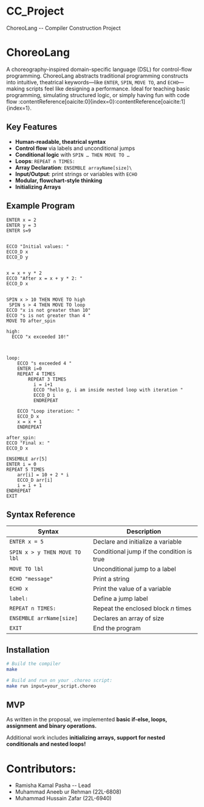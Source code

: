 # CC_Project
ChoreoLang -- Compiler Construction Project


# ChoreoLang

A choreography-inspired domain-specific language (DSL) for control-flow programming. ChoreoLang abstracts traditional programming constructs into intuitive, theatrical keywords—like `ENTER`, `SPIN`, `MOVE TO`, and `ECHO`—making scripts feel like designing a performance. Ideal for teaching basic programming, simulating structured logic, or simply having fun with code flow :contentReference[oaicite:0]{index=0}:contentReference[oaicite:1]{index=1}.

## Key Features

- **Human-readable, theatrical syntax**  
- **Control flow** via labels and unconditional jumps  
- **Conditional logic** with `SPIN … THEN MOVE TO …`  
- **Loops**: `REPEAT n TIMES:`
- **Array Declaration**: `ENSEMBLE arrayName[size]\`   
- **Input/Output**: print strings or variables with `ECHO`  
- **Modular, flowchart-style thinking**
- **Initializing Arrays**

## Example Program

```choreo
ENTER x = 2
ENTER y = 3
ENTER s=9


ECCO "Initial values: "
ECCO_D x
ECCO_D y


x = x + y * 2
ECCO "After x = x + y * 2: "
ECCO_D x


SPIN x > 10 THEN MOVE TO high
 SPIN s > 4 THEN MOVE TO loop
ECCO "x is not greater than 10"
ECCO "s is not greater than 4 "
MOVE TO after_spin

high:
  ECCO "x exceeded 10!"



loop:
    ECCO "s exceeded 4 "
    ENTER i=0
    REPEAT 4 TIMES
        REPEAT 3 TIMES
          i = i+1
          ECCO "hello g, i am inside nested loop with iteration "
          ECCO_D i
          ENDREPEAT

    ECCO "Loop iteration: "
    ECCO_D x
    x = x + 1
    ENDREPEAT

after_spin:
ECCO "Final x: "
ECCO_D x

ENSEMBLE arr[5]
ENTER i = 0
REPEAT 5 TIMES
    arr[i] = 10 + 2 * i
    ECCO_D arr[i]
    i = i + 1
ENDREPEAT
EXIT
```


## Syntax Reference

| Syntax                          | Description                               |
|---------------------------------|-------------------------------------------|
| `ENTER x = 5`                   | Declare and initialize a variable         |
| `SPIN x > y THEN MOVE TO lbl`   | Conditional jump if the condition is true |
| `MOVE TO lbl`                   | Unconditional jump to a label             |
| `ECHO "message"`                | Print a string                            |
| `ECHO x`                        | Print the value of a variable             |
| `label:`                        | Define a jump label                       |
| `REPEAT n TIMES:`               | Repeat the enclosed block _n_ times       |
| `ENSEMBLE arrName[size]`        | Declares an array of size                 |
| `EXIT`                          | End the program                           | :contentReference[oaicite:6]{index=6}:contentReference[oaicite:7]{index=7}

## Installation

```bash
# Build the compiler
make
```

```bash
# Build and run on your .choreo script:
make run input=your_script.choreo
```

## MVP
As written in the proposal, we implemented **basic if-else, loops, assignment and binary operations.**

Additional work includes **initializing arrays, support for nested conditionals and nested loops!**

# Contributors:
- Ramisha Kamal Pasha -- Lead
- Muhammad Aneeb ur Rehman (22L-6808)
- Muhammad Hussain Zafar (22L-6940) 
